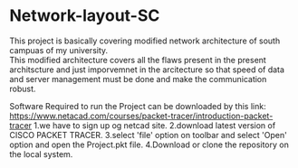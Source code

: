 # Network-layout-SC
This project is basically covering modified network architecture of south campuas of my university.\
This modified architecture covers all the flaws present in the present architscture and just imporvemnet in the arcitecture 
so that speed of data and server management must be done and make the communication robust.

Software Required to run the Project can be downloaded by this link:
https://www.netacad.com/courses/packet-tracer/introduction-packet-tracer
1.we have to sign up og netcad site.
2.download latest version of CISCO PACKET TRACER.
3.select 'file' option on toolbar and select 'Open' option and open the Project.pkt file.
4.Download or clone the  repository on the local system.


